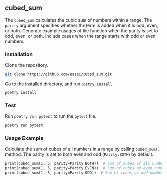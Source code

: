 ## cubed_sum

The `cubed_sum` calculates the cubic sum of numbers within a range. The `parity` argument specifies whether the term is added when it is odd, even, or both. Generate example usages of the function when the parity is set to odd, even, or both. Include cases when the range starts with odd or even numbers.

### Installation
Clone the repository. 
```bash
git clone https://github.com/easai/cubed_sum.git
```
Go to the installed directory, and run `poetry install`.
```bash
poetry install
```
### Test
Run `poetry run pytest` to run the `pytest` file.
```bash
poetry run pytest
```
### Usage Example
Calculate the sum of cubes of all numbers in a range by calling `cubed_sum()` method. The parity is set to both even and odd (`Parity.BOTH`) by default.
```bash
print(cubed_sum(1, 5, parity=Parity.BOTH))  # Sum of cubes of all numbers from 1 to 5
print(cubed_sum(1, 5, parity=Parity.EVEN))  # Sum of cubes of even numbers from 1 to 5
print(cubed_sum(1, 5, parity=Parity.ODD))  # Sum of cubes of odd numbers from 1 to 5
```
